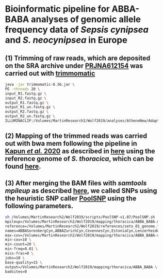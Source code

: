 # Bioinformatic pipeline for ABBA-BABA analyses of genomic allele frequency data of _Sepsis cynipsea_ and _S. neocynipsea_ in Europe

## (1) Trimming of raw reads, which are deposited on the SRA archive under [PRJNA612154](https://www.ncbi.nlm.nih.gov/bioproject?LinkName=biosample_bioproject&from_uid=14363816) was carried out with [trimmomatic](http://www.usadellab.org/cms/?page=trimmomatic)

```bash
java -jar trimmomatic-0.36.jar \
PE -threads 20 \
input_R1.fastq.gz \
input_R2.fastq.gz \
output_R1.fastq.gz \
output_R1_un.fastq.gz \
output_R2.fastq.gz \
output_R2_un.fastq.gz \
ILLUMINACLIP:/Volumes/MartinResearch2/Wolf2019/analyses/AtheneNew/AdapterSeq_new.fa:2:30:7:5:true LEADING:3 TRAILING:3 SLIDINGWINDOW:4:15 MINLEN:40
```

## (2) Mapping of the trimmed reads was carried out with bwa mem following the pipeline in [Kapun _et al._ 2020](https://academic.oup.com/mbe/article/37/9/2661/5837682) as described in [here](https://github.com/capoony/DrosEU_pipeline) using the reference genome of _S. thoracica_, which can be found [here](www.cgae.de/seto_01_genome_masked.fasta).

## (3) After merging the BAM files with _samtools mpileup_ as described [here](https://github.com/capoony/DrosEU_pipeline), we called SNPs using the heuristic SNP caller [PoolSNP](https://github.com/capoony/PoolSNP) using the following parameters.

```bash
sh /Volumes/MartinResearch2/Wolf2019/scripts/PoolSNP-v1.07/PoolSNP.sh  \
mpileup=/Volumes/MartinResearch2/Wolf2019/mapping/thoracica/ABBA_BABA.mpileup.gz \
reference=/Volumes/MartinResearch2/Wolf2019/references/seto_01_genome.fasta \
names=ABBASorenbergCyn,ABBAZurichCyn,CevennesCyn,EstoniaCyn,LenzerheideCyn,LudwigshafenCyn,MaggiaCyn,MonteCeneriCyn,PetroiaCyn,SorenbergCyn,WesterwaldCyn,ZurichCyn,ABBASorenbergNeo,ABBAZurichNeo,BassettNeo,CevennesNeo,GeschinenNeo,HospentalNeo,KentuckyNeo,MontanaNeo,SierravilleNeo,SorenbergNeo,SorSim,Sor \
max-cov=/Volumes/MartinResearch2/Wolf2019/mapping/thoracica/ABBA_BABA-cov-0.9.txt \
min-cov=10 \
min-count=20 \
min-freq=0.01 \
miss-frac=0 \
jobs=10 \
base-quality=15 \
output=/Volumes/MartinResearch2/Wolf2019/mapping/thoracica/ABBA_BABA \
badsites=0
```
